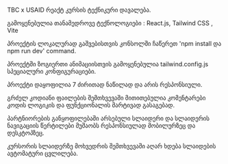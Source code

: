 TBC x USAID რეაქტ კურსის ტექნიკური დავალება.

გამოყენებულია თანამედროვე ტექნოლოგიები : React.js, Tailwind CSS , Vite

პროექტის ლოკალურად გაშვებისთვის კონსოლში ჩაწერეთ 'npm install და npm run dev' command.

პროექტში ზოგიერთი ანიმაციისთვის გამოყენებულია tailwind.config.js სპეციალური კონფიგურაციები.

პროექტი დაყოფილია 7 ძირითად ნაწილად და არის რესპონსიული.

გრძელ კოდიანი ფაილების შემთხვევაში მითითებულია კომენტარები კოდის ლოგიკის და ფუნქციონალის მარტივად გასაგებად.

პარტნიორების განყოფილებაში არსებული სლაიდერი და სლაიდერის ნავიგაციის წერტილები მუშაობს რესპონსიულად მობილურზეც და დესკტოპზეც.

კურსორის სლაიდერზე მოხვედრის შემთხვევაში აღარ ხდება სლაიდების ავტომატური ცვლილება.
